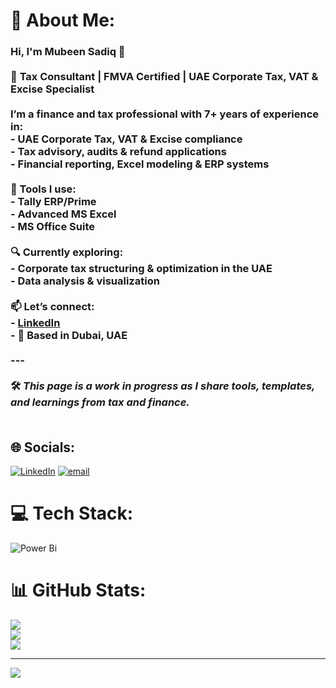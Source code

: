 # 💫 About Me:
### Hi, I'm Mubeen Sadiq 👋<br><br>🎯 **Tax Consultant | FMVA Certified | UAE Corporate Tax, VAT & Excise Specialist**<br><br>I’m a finance and tax professional with 7+ years of experience in:<br>- UAE Corporate Tax, VAT & Excise compliance<br>- Tax advisory, audits & refund applications<br>- Financial reporting, Excel modeling & ERP systems<br><br>🔧 Tools I use:<br>- **Tally ERP/Prime**<br>- **Advanced MS Excel**<br>- **MS Office Suite**<br><br>🔍 Currently exploring:<br>- Corporate tax structuring & optimization in the UAE<br>- Data analysis & visualization<br><br>📫 Let’s connect:<br>- [LinkedIn](https://www.linkedin.com/in/mubeen-sadiq/)<br>- 📍 Based in Dubai, UAE<br><br>---<br><br>🛠️ *This page is a work in progress as I share tools, templates, and learnings from tax and finance.*<br><br>


## 🌐 Socials:
[![LinkedIn](https://img.shields.io/badge/LinkedIn-%230077B5.svg?logo=linkedin&logoColor=white)](https://linkedin.com/in/https://www.linkedin.com/in/mubeen-sadiq/) [![email](https://img.shields.io/badge/Email-D14836?logo=gmail&logoColor=white)](mailto:mubeensadiq952@gmail.com) 

# 💻 Tech Stack:
![Power Bi](https://img.shields.io/badge/power_bi-F2C811?style=for-the-badge&logo=powerbi&logoColor=black)
# 📊 GitHub Stats:
![](https://github-readme-stats.vercel.app/api?username=mubeen-s&theme=dark&hide_border=true&include_all_commits=false&count_private=false)<br/>
![](https://nirzak-streak-stats.vercel.app/?user=mubeen-s&theme=dark&hide_border=true)<br/>
![](https://github-readme-stats.vercel.app/api/top-langs/?username=mubeen-s&theme=dark&hide_border=true&include_all_commits=false&count_private=false&layout=compact)

---
[![](https://visitcount.itsvg.in/api?id=mubeen-s&icon=0&color=0)](https://visitcount.itsvg.in)

<!-- Proudly created with GPRM ( https://gprm.itsvg.in ) -->
